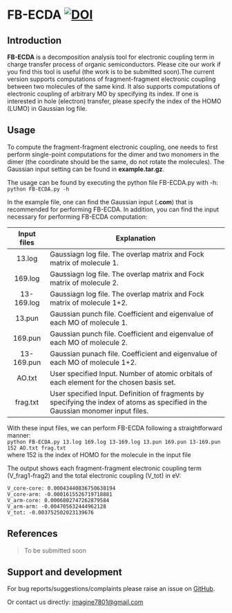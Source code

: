 # FB-ECDA [![DOI](https://zenodo.org/badge/DOI/10.5281/zenodo.4121975.svg)](https://doi.org/10.5281/zenodo.4121975)

## Introduction
**FB-ECDA** is a decomposition analysis tool for electronic coupling term in charge transfer process of organic semiconductors. Please cite
our work if you find this tool is useful (the work is to be submitted soon).The current version supports computations of 
fragment-fragment electronic coupling between two molecules of the same kind. It also supports computations of electronic
coupling of arbitrary MO by specifying its index. If one is interested in hole (electron) transfer, please specify the index
of the HOMO (LUMO) in Gaussian log file.

## Usage
To compute the fragment-fragment electronic coupling, one needs to first perform single-point computations for the dimer
and two monomers in the dimer (the coordinate should be the same, do not rotate the molecules). The Gaussian input setting
can be found in **example.tar.gz**.

The usage can be found by executing the python file FB-ECDA.py with -h:    
`python FB-ECDA.py -h`  

In the example file, one can find the Gaussian input (**.com**) that is recommended for performing FB-ECDA.
In addition, you can find the input necessary for performing FB-ECDA computation:

|Input files|Explanation|
| :---: | --- |
|13.log|Gaussiagn log file. The overlap matrix and Fock matrix of molecule 1.|
|169.log|Gaussiagn log file. The overlap matrix and Fock matrix of molecule 2.|
|13-169.log|Gaussiagn log file. The overlap matrix and Fock matrix of molecule 1+2.|
|13.pun|Gaussian punch file. Coefficient and eigenvalue of each MO of molecule 1.|
|169.pun|Gaussian punch file. Coefficient and eigenvalue of each MO of molecule 2.|
|13-169.pun|Gaussian punach file. Coefficient and eigenvalue of each MO of molecule 1+2.|
|AO.txt|User specified Input. Number of atomic orbitals of each element for the chosen basis set.|
|frag.txt|User specified Input. Definition of fragments by specifying the index of atoms as specified in the Gaussian monomer input files.|

With these input files, we can perform FB-ECDA following a straightforward manner:          
`python FB-ECDA.py 13.log 169.log 13-169.log 13.pun 169.pun 13-169.pun 152 AO.txt frag.txt`     
where 152 is the index of HOMO for the molecule in the input file    

The output shows each fragment-fragment electronic coupling term (V_frag1-frag2) and the total electronic coupling (V_tot) in eV:

`V_core-core: 0.00043440836750638194`  
`V_core-arm: -0.0001615526719718881`  
`V_arm-core: 0.0006802747262879584`  
`V_arm-arm: -0.004705632444962128`  
`V_tot: -0.003752502023139676`  

## References

> To be submitted soon

## Support and development
For bug reports/suggestions/complaints please raise an issue on [GitHub].

Or contact us directly: [imagine7801@gmail.com]

[GitHub]:<https://github.com/pumachu/FB-ECDA>
[imagine7801@gmail.com]:<mailto:imagine7801@gmail.com>
